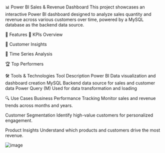 📊 Power BI Sales & Revenue Dashboard
This project showcases an interactive Power BI dashboard designed to analyze sales quantity and revenue across various customers over time, powered by a MySQL database as the backend data source.

📌 Features
🔢 KPIs Overview

👥 Customer Insights

📅 Time Series Analysis

🏆 Top Performers

🛠 Tools & Technologies
Tool	Description
Power BI	Data visualization and dashboard creation
MySQL	Backend data source for sales and customer data
Power Query (M)	Used for data transformation and loading

🔍 Use Cases
Business Performance Tracking
Monitor sales and revenue trends across months and years.

Customer Segmentation
Identify high-value customers for personalized engagement.

Product Insights
Understand which products and customers drive the most revenue.


![image](https://github.com/user-attachments/assets/c00611bf-3e4d-4bec-bec2-27fd2f7c5c4c)
